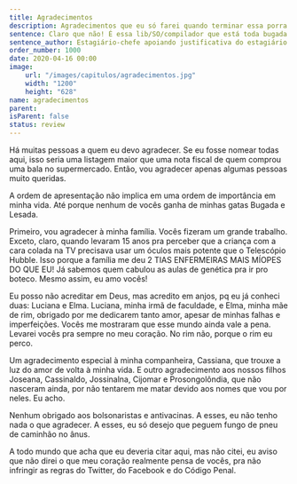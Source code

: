 ```yaml
---
title: Agradecimentos
description: Agradecimentos que eu só farei quando terminar essa porra
sentence: Claro que não! É essa lib/SO/compilador que está toda bugada!!
sentence_author: Estagiário-chefe apoiando justificativa do estagiário ao gerente
order_number: 1000
date: 2020-04-16 00:00
image:
    url: "/images/capitulos/agradecimentos.jpg"
    width: "1200"
    height: "628"
name: agradecimentos
parent:
isParent: false
status: review
---
```


Há muitas pessoas a quem eu devo agradecer. Se eu fosse nomear todas aqui, isso seria uma listagem maior que uma nota fiscal de quem comprou uma bala no supermercado. Então, vou agradecer apenas algumas pessoas muito queridas.

A ordem de apresentação não implica em uma ordem de importância em minha vida. Até porque nenhum de vocês ganha de minhas gatas Bugada e Lesada.

Primeiro, vou agradecer à minha família. Vocês fizeram um grande trabalho. Exceto, claro, quando levaram 15 anos pra perceber que a criança com a cara colada na TV precisava usar um óculos mais potente que o Telescópio Hubble. Isso porque a família me deu 2 TIAS ENFERMEIRAS MAIS MÍOPES DO QUE EU! Já sabemos quem cabulou as aulas de genética pra ir pro boteco. Mesmo assim, eu amo vocês!

Eu posso não acreditar em Deus, mas acredito em anjos, pq eu já conheci duas: Luciana e Elma. Luciana, minha irmã de faculdade, e Elma, minha mãe de rim, obrigado por me dedicarem tanto amor, apesar de minhas falhas e imperfeições. Vocês me mostraram que esse mundo ainda vale a pena. Levarei vocês pra sempre no meu coração. No rim não, porque o rim eu perco.

Um agradecimento especial à minha companheira, Cassiana, que trouxe a luz do amor de volta à minha vida. E outro agradecimento aos nossos filhos Joseana, Cassinaldo, Jossinalna, Cijomar e Prosongolôndia, que não nasceram ainda, por não tentarem me matar devido aos nomes que vou por neles. Eu acho.

Nenhum obrigado aos bolsonaristas e antivacinas. A esses, eu não tenho nada o que agradecer. A esses, eu só desejo que peguem fungo de pneu de caminhão no ânus.

A todo mundo que acha que eu deveria citar aqui, mas não citei, eu aviso que não direi o que meu coração realmente pensa de vocês, pra não infringir as regras do Twitter, do Facebook e do Código Penal.

